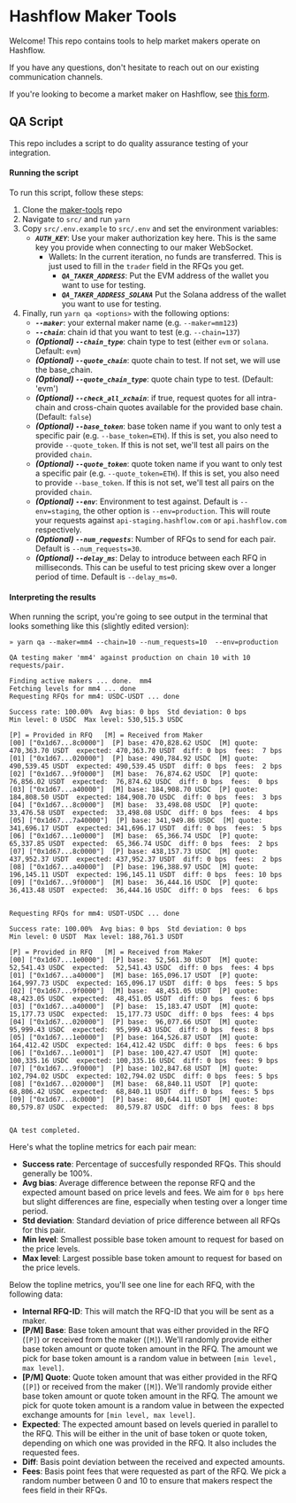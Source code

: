 # Hashflow Maker Tools
Welcome! This repo contains tools to help market makers operate on Hashflow.

If you have any questions, don't hesitate to reach out on our existing communication channels.

If you're looking to become a market maker on Hashflow, see [this form](https://docs.google.com/forms/d/e/1FAIpQLScavwRyXivjzXhAdro45X8EAoucIKDOOAUvlm9uVegmJjEwVA/viewform). 

## QA Script
This repo includes a script to do quality assurance testing of your integration. 

#### Running the script
To run this script, follow these steps:
1. Clone the [maker-tools](https://github.com/hashflownetwork/maker-tools) repo
2. Navigate to `src/` and run `yarn`
3. Copy `src/.env.example` to `src/.env` and set the environment variables:
    * ***`AUTH_KEY`***: Use your maker authorization key here. This is the same key you provide when connecting to our maker WebSocket.
      * Wallets: In the current iteration, no funds are transferred. This is just used to fill in the `trader` field in the RFQs you get.
        * ***`QA_TAKER_ADDRESS`***: Put the EVM address of the wallet you want to use for testing. 
        * ***`QA_TAKER_ADDRESS_SOLANA`*** Put the Solana address of the wallet you want to use for testing. 
4. Finally, run `yarn qa <options>` with the following options:
    * ***`--maker`***: your external maker name (e.g. `--maker=mm123`)
    * ***`--chain`***: chain id that you want to test (e.g. `--chain=137`)
    * ***(Optional) `--chain_type`***: chain type to test (either `evm` or `solana`. Default: `evm`)
    * ***(Optional) `--quote_chain`***: quote chain to test. If not set, we will use the base_chain.
    * ***(Optional) `--quote_chain_type`***: quote chain type to test. (Default: 'evm')
    * ***(Optional) `--check_all_xchain`***: if true, request quotes for all intra-chain and cross-chain quotes available for the provided base chain. (Default: `false`)
    * ***(Optional) `--base_token`***: base token name if you want to only test a specific pair (e.g. `--base_token=ETH`). If this is set, you also need to provide `--quote_token`. If this is not set, we'll test all pairs on the provided `chain`.
    * ***(Optional) `--quote_token`***: quote token name if you want to only test a specific pair (e.g. `--quote_token=ETH`). If this is set, you also need to provide `--base_token`. If this is not set, we'll test all pairs on the provided `chain`.
    * ***(Optional) `--env`***: Environment to test against. Default is `--env=staging`, the other option is `--env=production`. This will route your requests against `api-staging.hashflow.com` or `api.hashflow.com` respectively.
    * ***(Optional) `--num_requests`***: Number of RFQs to send for each pair. Default is `--num_requests=30`.
    * ***(Optional) `--delay_ms`***: Delay to introduce between each RFQ in milliseconds. This can be useful to test pricing skew over a longer period of time. Default is `--delay_ms=0`.
    
#### Interpreting the results
When running the script, you're going to see output in the terminal that looks something like this (slightly edited version):

```
» yarn qa --maker=mm4 --chain=10 --num_requests=10  --env=production

QA testing maker 'mm4' against production on chain 10 with 10 requests/pair.

Finding active makers ... done.  mm4
Fetching levels for mm4 ... done
Requesting RFQs for mm4: USDC-USDT ... done

Success rate: 100.00%  Avg bias: 0 bps  Std deviation: 0 bps
Min level: 0 USDC  Max level: 530,515.3 USDC

[P] = Provided in RFQ   [M] = Received from Maker
[00] ["0x1d67...8c0000"]  [P] base: 470,828.62 USDC  [M] quote: 470,363.70 USDT  expected: 470,363.70 USDT  diff: 0 bps  fees:  7 bps  
[01] ["0x1d67...020000"]  [P] base: 490,784.92 USDC  [M] quote: 490,539.45 USDT  expected: 490,539.45 USDT  diff: 0 bps  fees:  2 bps  
[02] ["0x1d67...9f0000"]  [M] base:  76,874.62 USDC  [P] quote:  76,856.02 USDT  expected:  76,874.62 USDC  diff: 0 bps  fees:  0 bps  
[03] ["0x1d67...a40000"]  [M] base: 184,908.70 USDC  [P] quote: 184,808.50 USDT  expected: 184,908.70 USDC  diff: 0 bps  fees:  3 bps  
[04] ["0x1d67...8c0000"]  [M] base:  33,498.08 USDC  [P] quote:  33,476.58 USDT  expected:  33,498.08 USDC  diff: 0 bps  fees:  4 bps  
[05] ["0x1d67...7a40000"]  [P] base: 341,949.86 USDC  [M] quote: 341,696.17 USDT  expected: 341,696.17 USDT  diff: 0 bps  fees:  5 bps  
[06] ["0x1d67...1e0000"]  [M] base:  65,366.74 USDC  [P] quote:  65,337.85 USDT  expected:  65,366.74 USDC  diff: 0 bps  fees:  2 bps  
[07] ["0x1d67...8c0000"]  [P] base: 438,157.73 USDC  [M] quote: 437,952.37 USDT  expected: 437,952.37 USDT  diff: 0 bps  fees:  2 bps  
[08] ["0x1d67...a40000"]  [P] base: 196,388.97 USDC  [M] quote: 196,145.11 USDT  expected: 196,145.11 USDT  diff: 0 bps  fees: 10 bps  
[09] ["0x1d67...9f0000"]  [M] base:  36,444.16 USDC  [P] quote:  36,413.48 USDT  expected:  36,444.16 USDC  diff: 0 bps  fees:  6 bps  


Requesting RFQs for mm4: USDT-USDC ... done

Success rate: 100.00%  Avg bias: 0 bps  Std deviation: 0 bps
Min level: 0 USDT  Max level: 188,761.3 USDT

[P] = Provided in RFQ   [M] = Received from Maker
[00] ["0x1d67...1e0000"]  [P] base:  52,561.30 USDT  [M] quote:  52,541.43 USDC  expected:  52,541.43 USDC  diff: 0 bps  fees: 4 bps  
[01] ["0x1d67...a40000"]  [M] base: 165,096.17 USDT  [P] quote: 164,997.73 USDC  expected: 165,096.17 USDT  diff: 0 bps  fees: 5 bps  
[02] ["0x1d67...9f0000"]  [M] base:  48,451.05 USDT  [P] quote:  48,423.05 USDC  expected:  48,451.05 USDT  diff: 0 bps  fees: 6 bps  
[03] ["0x1d67...a40000"]  [P] base:  15,183.47 USDT  [M] quote:  15,177.73 USDC  expected:  15,177.73 USDC  diff: 0 bps  fees: 4 bps  
[04] ["0x1d67...020000"]  [P] base:  96,077.66 USDT  [M] quote:  95,999.43 USDC  expected:  95,999.43 USDC  diff: 0 bps  fees: 8 bps  
[05] ["0x1d67...1e0000"]  [P] base: 164,526.87 USDT  [M] quote: 164,412.42 USDC  expected: 164,412.42 USDC  diff: 0 bps  fees: 6 bps  
[06] ["0x1d67...1e0001"]  [P] base: 100,427.47 USDT  [M] quote: 100,335.16 USDC  expected: 100,335.16 USDC  diff: 0 bps  fees: 9 bps  
[07] ["0x1d67...9f0000"]  [P] base: 102,847.68 USDT  [M] quote: 102,794.02 USDC  expected: 102,794.02 USDC  diff: 0 bps  fees: 5 bps  
[08] ["0x1d67...020000"]  [M] base:  68,840.11 USDT  [P] quote:  68,806.42 USDC  expected:  68,840.11 USDT  diff: 0 bps  fees: 5 bps  
[09] ["0x1d67...8c0000"]  [P] base:  80,644.11 USDT  [M] quote:  80,579.87 USDC  expected:  80,579.87 USDC  diff: 0 bps  fees: 8 bps  


QA test completed.
```

Here's what the topline metrics for each pair mean:
* **Success rate**: Percentage of succesfully responded RFQs. This should generally be 100%.
* **Avg bias**: Average difference between the reponse RFQ and the expected amount based on price levels and fees. We aim for `0 bps` here but slight differences are fine, especially when testing over a longer time period.
* **Std deviation**: Standard deviation of price difference between all RFQs for this pair. 
* **Min level**: Smallest possible base token amount to request for based on the price levels.
* **Max level**: Largest possible base token amount to request for based on the price levels.

Below the topline metrics, you'll see one line for each RFQ, with the following data:
* **Internal RFQ-ID**: This will match the RFQ-ID that you will be sent as a maker.
* **[P/M] Base**: Base token amount that was either provided in the RFQ (`[P]`) or received from the maker (`[M]`). We'll randomly provide either base token amount or quote token amount in the RFQ. The amount we pick for base token amount is a random value in between `[min level, max level]`.
* **[P/M] Quote**: Quote token amount that was either provided in the RFQ (`[P]`) or received from the maker (`[M]`). We'll randomly provide either base token amount or quote token amount in the RFQ. The amount we pick for quote token amount is a random value in between the expected exchange amounts for `[min level, max level]`.
* **Expected**: The expected amount based on levels queried in parallel to the RFQ. This will be either in the unit of base token or quote token, depending on which one was provided in the RFQ. It also includes the requested fees.
* **Diff**: Basis point deviation between the received and expected amounts.
* **Fees**: Basis point fees that were requested as part of the RFQ. We pick a random number between 0 and 10 to ensure that makers respect the fees field in their RFQs.
